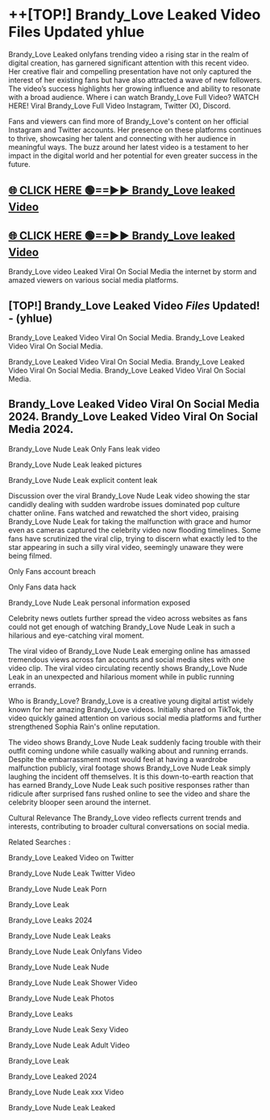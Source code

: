 # ++[TOP!] Brandy_Love Leaked Video Files Updated yhlue<br>

Brandy_Love Leaked onlyfans trending video a rising star in the realm of digital creation, has garnered significant attention with this recent video. Her creative flair and compelling presentation have not only captured the interest of her existing fans but have also attracted a wave of new followers. The video’s success highlights her growing influence and ability to resonate with a broad audience.
Where i can watch Brandy_Love Full Video? WATCH HERE! Viral Brandy_Love Full Video Instagram, Twitter (X), Discord.


Fans and viewers can find more of Brandy_Love's content on her official Instagram and Twitter accounts. Her presence on these platforms continues to thrive, showcasing her talent and connecting with her audience in meaningful ways. The buzz around her latest video is a testament to her impact in the digital world and her potential for even greater success in the future.


## [🌐 CLICK HERE 🟢==►► Brandy_Love leaked Video ](https://xnudes.xyz/go)

## [🌐 CLICK HERE 🟢==►► Brandy_Love leaked Video ](https://xnudes.xyz/go)



Brandy_Love video Leaked Viral On Social Media the internet by storm and amazed viewers on various social media platforms.


## [TOP!] Brandy_Love Leaked Video *Files* Updated! - (yhlue)

Brandy_Love Leaked Video Viral On Social Media. Brandy_Love Leaked Video Viral On Social Media.

Brandy_Love Leaked Video Viral On Social Media. Brandy_Love Leaked Video Viral On Social Media. Brandy_Love Leaked Video Viral On Social Media.


## Brandy_Love Leaked Video Viral On Social Media 2024. Brandy_Love Leaked Video Viral On Social Media 2024.
Brandy_Love Nude Leak Only Fans leak video

Brandy_Love Nude Leak leaked pictures

Brandy_Love Nude Leak explicit content leak

Discussion over the viral Brandy_Love Nude Leak video showing the star candidly dealing with sudden wardrobe issues dominated pop culture chatter online. Fans watched and rewatched the short video, praising Brandy_Love Nude Leak for taking the malfunction with grace and humor even as cameras captured the celebrity video now flooding timelines. Some fans have scrutinized the viral clip, trying to discern what exactly led to the star appearing in such a silly viral video, seemingly unaware they were being filmed.


Only Fans account breach

Only Fans data hack

Brandy_Love Nude Leak personal information exposed

Celebrity news outlets further spread the video across websites as fans could not get enough of watching Brandy_Love Nude Leak in such a hilarious and eye-catching viral moment.


The viral video of Brandy_Love Nude Leak emerging online has amassed tremendous views across fan accounts and social media sites with one video clip. The viral video circulating recently shows Brandy_Love Nude Leak in an unexpected and hilarious moment while in public running errands.


Who is Brandy_Love? Brandy_Love is a creative young digital artist widely known for her amazing Brandy_Love videos. Initially shared on TikTok, the video quickly gained attention on various social media platforms and further strengthened Sophia Rain's online reputation.

The video shows Brandy_Love Nude Leak suddenly facing trouble with their outfit coming undone while casually walking about and running errands. Despite the embarrassment most would feel at having a wardrobe malfunction publicly, viral footage shows Brandy_Love Nude Leak simply laughing the incident off themselves. It is this down-to-earth reaction that has earned Brandy_Love Nude Leak such positive responses rather than ridicule after surprised fans rushed online to see the video and share the celebrity blooper seen around the internet.

Cultural Relevance The Brandy_Love video reflects current trends and interests, contributing to broader cultural conversations on social media.

Related Searches :

Brandy_Love Leaked Video on Twitter

Brandy_Love Nude Leak Twitter Video

Brandy_Love Nude Leak Porn

Brandy_Love Leak 

Brandy_Love Leaks 2024

Brandy_Love Nude Leak Leaks

Brandy_Love Nude Leak Onlyfans Video

Brandy_Love Nude Leak Nude

Brandy_Love Nude Leak Shower Video

Brandy_Love Nude Leak Photos

Brandy_Love Leaks

Brandy_Love Nude Leak Sexy Video

Brandy_Love Nude Leak Adult Video

Brandy_Love Leak

Brandy_Love Leaked 2024

Brandy_Love Nude Leak xxx Video

Brandy_Love Nude Leak Leaked